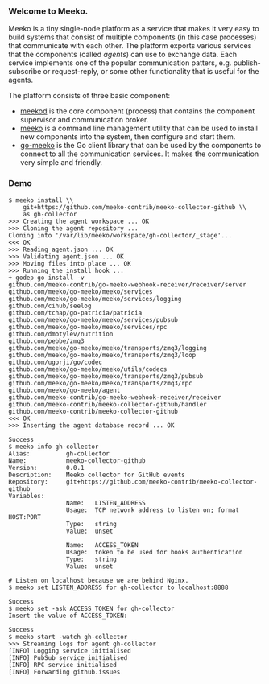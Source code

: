 ### Welcome to Meeko.
Meeko is a tiny single-node platform as a service that makes it very easy to build systems that consist of multiple components (in this case processes) that communicate with each other. The platform exports various services that the components (called *agents*) can use to exchange data. Each service implements one of the popular communication patters, e.g. publish-subscribe or request-reply, or some other functionality that is useful for the agents.

The platform consists of three basic component:

* [meekod](https://github.com/meeko/meekod) is the core component (process) that contains the component supervisor and communication broker.
* [meeko](https://github.com/meeko/meeko) is a command line management utility that can be used to install new components into the system, then configure and start them.
* [go-meeko](http://godoc.org/github.com/meeko/go-meeko/agent) is the Go client library that can be used by the components to connect to all the communication services. It makes the communication very simple and friendly.

### Demo

```
$ meeko install \\
    git+https://github.com/meeko-contrib/meeko-collector-github \\
    as gh-collector
>>> Creating the agent workspace ... OK
>>> Cloning the agent repository ...  
Cloning into '/var/lib/meeko/workspace/gh-collector/_stage'...
<<< OK 
>>> Reading agent.json ... OK 
>>> Validating agent.json ... OK 
>>> Moving files into place ... OK 
>>> Running the install hook ...  
+ godep go install -v
github.com/meeko-contrib/go-meeko-webhook-receiver/receiver/server
github.com/meeko/go-meeko/meeko/services
github.com/meeko/go-meeko/meeko/services/logging
github.com/cihub/seelog
github.com/tchap/go-patricia/patricia
github.com/meeko/go-meeko/meeko/services/pubsub
github.com/meeko/go-meeko/meeko/services/rpc
github.com/dmotylev/nutrition
github.com/pebbe/zmq3
github.com/meeko/go-meeko/meeko/transports/zmq3/logging
github.com/meeko/go-meeko/meeko/transports/zmq3/loop
github.com/ugorji/go/codec
github.com/meeko/go-meeko/meeko/utils/codecs
github.com/meeko/go-meeko/meeko/transports/zmq3/pubsub
github.com/meeko/go-meeko/meeko/transports/zmq3/rpc
github.com/meeko/go-meeko/agent
github.com/meeko-contrib/go-meeko-webhook-receiver/receiver
github.com/meeko-contrib/meeko-collector-github/handler
github.com/meeko-contrib/meeko-collector-github
<<< OK 
>>> Inserting the agent database record ... OK 

Success 
$ meeko info gh-collector
Alias:          gh-collector
Name:           meeko-collector-github
Version:        0.0.1
Description:    Meeko collector for GitHub events
Repository:     git+https://github.com/meeko-contrib/meeko-collector-github
Variables:
                Name:   LISTEN_ADDRESS
                Usage:  TCP network address to listen on; format HOST:PORT
                Type:   string
                Value:  unset

                Name:   ACCESS_TOKEN
                Usage:  token to be used for hooks authentication
                Type:   string
                Value:  unset

# Listen on localhost because we are behind Nginx.
$ meeko set LISTEN_ADDRESS for gh-collector to localhost:8888

Success
$ meeko set -ask ACCESS_TOKEN for gh-collector
Insert the value of ACCESS_TOKEN: 

Success
$ meeko start -watch gh-collector
>>> Streaming logs for agent gh-collector
[INFO] Logging service initialised
[INFO] PubSub service initialised
[INFO] RPC service initialised
[INFO] Forwarding github.issues
```